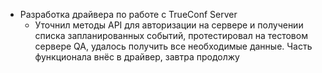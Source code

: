 * Разработка драйвера по работе с TrueConf Server
	* Уточнил методы API для авторизации на сервере и получении списка запланированных событий, протестировал на тестовом сервере QA, удалось получить все необходимые данные. Часть функционала внёс в драйвер, завтра продолжу